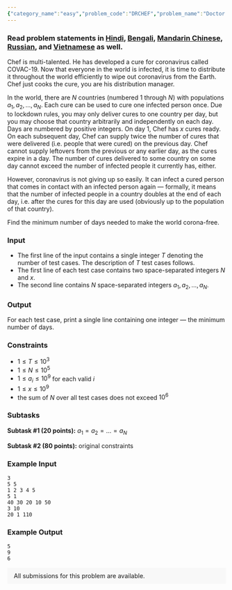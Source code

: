 ```yaml
---
{"category_name":"easy","problem_code":"DRCHEF","problem_name":"Doctor Chef","problemComponents":{"constraints":"","constraintsState":false,"subtasks":"","subtasksState":false,"inputFormat":"","inputFormatState":false,"outputFormat":"","outputFormatState":false,"sampleTestCases":{"0":{"id":1,"input":"3\r\n5 5\r\n1 2 3 4 5\r\n5 1\r\n40 30 20 10 50\r\n3 10\r\n20 1 110","output":"5\r\n9\r\n6","explanation":"","isDeleted":false}}},"video_editorial_url":"https://youtu.be/egunuc2OkeQ","languages_supported":{"0":"CPP14","1":"C","2":"JAVA","3":"PYTH 3.6","4":"CPP17","5":"PYTH","6":"PYP3","7":"CS2","8":"ADA","9":"PYPY","10":"TEXT","11":"PAS fpc","12":"NODEJS","13":"RUBY","14":"PHP","15":"GO","16":"HASK","17":"TCL","18":"PERL","19":"SCALA","20":"LUA","21":"kotlin","22":"BASH","23":"JS","24":"LISP sbcl","25":"rust","26":"PAS gpc","27":"BF","28":"CLOJ","29":"R","30":"D","31":"CAML","32":"FORT","33":"ASM","34":"swift","35":"FS","36":"WSPC","37":"LISP clisp","38":"SQL","39":"SCM guile","40":"PERL6","41":"ERL","42":"CLPS","43":"ICK","44":"NICE","45":"PRLG","46":"ICON","47":"COB","48":"SCM chicken","49":"PIKE","50":"SCM qobi","51":"ST","52":"SQLQ","53":"NEM"},"max_timelimit":1,"source_sizelimit":50000,"problem_author":"sudipandatta","problem_tester":"","date_added":"12-05-2020","tags":{"0":"easy","1":"greedy","2":"july20","3":"sudipandatta","4":"sudipandatta"},"problem_difficulty_level":"Easy-Medium","best_tag":"","editorial_url":"https://discuss.codechef.com/problems/DRCHEF","time":{"view_start_date":1594632600,"submit_start_date":1594632600,"visible_start_date":1594632600,"end_date":1735669800},"is_direct_submittable":false,"problemDiscussURL":"https://discuss.codechef.com/search?q=DRCHEF","is_proctored":false,"visitedContests":{},"layout":"problem"}
---
```

### Read problem statements in [Hindi](https://www.codechef.com/download/translated/JULY20/hindi/DRCHEF.pdf), [Bengali](https://www.codechef.com/download/translated/JULY20/bengali/DRCHEF.pdf), [Mandarin Chinese](https://www.codechef.com/download/translated/JULY20/mandarin/DRCHEF.pdf), [Russian](https://www.codechef.com/download/translated/JULY20/russian/DRCHEF.pdf), and [Vietnamese](https://www.codechef.com/download/translated/JULY20/vietnamese/DRCHEF.pdf) as well.

Chef is multi-talented. He has developed a cure for coronavirus called COVAC-19. Now that everyone in the world is infected, it is time to distribute it throughout the world efficiently to wipe out coronavirus from the Earth. Chef just cooks the cure, you are his distribution manager.

In the world, there are $N$ countries (numbered $1$ through $N$) with populations $a_1, a_2, \ldots, a_N$. Each cure can be used to cure one infected person once. Due to lockdown rules, you may only deliver cures to one country per day, but you may choose that country arbitrarily and independently on each day. Days are numbered by positive integers. On day $1$, Chef has $x$ cures ready. On each subsequent day, Chef can supply twice the number of cures that were delivered (i.e. people that were cured) on the previous day. Chef cannot supply leftovers from the previous or any earlier day, as the cures expire in a day. The number of cures delivered to some country on some day cannot exceed the number of infected people it currently has, either.

However, coronavirus is not giving up so easily. It can infect a cured person that comes in contact with an infected person again ― formally, it means that the number of infected people in a country doubles at the end of each day, i.e. after the cures for this day are used (obviously up to the population of that country).

Find the minimum number of days needed to make the world corona-free.

### Input
- The first line of the input contains a single integer $T$ denoting the number of test cases. The description of $T$ test cases follows.
- The first line of each test case contains two space-separated integers $N$ and $x$.
- The second line contains $N$ space-separated integers $a_1, a_2, \ldots, a_N$.

### Output
For each test case, print a single line containing one integer ― the minimum number of days.

### Constraints
- $1 \le T \le 10^3$
- $1 \le N \le 10^5$
- $1 \le a_i \le 10^9$ for each valid $i$
- $1 \le x \le 10^9$
- the sum of $N$ over all test cases does not exceed $10^6$

### Subtasks
**Subtask #1 (20 points):** $a_1 = a_2 = \ldots = a_N$

**Subtask #2 (80 points):** original constraints

### Example Input
```
3
5 5
1 2 3 4 5
5 1
40 30 20 10 50
3 10
20 1 110
```

### Example Output
```
5
9
6
```

<aside style='background: #f8f8f8;padding: 10px 15px;'><div>All submissions for this problem are available.</div></aside>